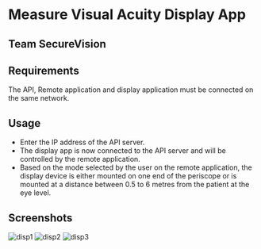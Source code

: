 # **Measure Visual Acuity Display App**
## Team SecureVision 

## Requirements
The API, Remote application and display application must be connected on the same network.

## Usage
- Enter the IP address of the API server.
- The display app is now connected to the API server and will be controlled by the remote application.
- Based on the mode selected by the user on the remote application, the display device is either mounted on one end of the periscope or is mounted at a distance between 0.5 to 6 metres from the patient at the eye level.

## Screenshots
![disp1](https://user-images.githubusercontent.com/62014238/116794790-757c8d00-aaed-11eb-93b9-f37f25dbe540.jpg)
![disp2](https://user-images.githubusercontent.com/62014238/116794791-76152380-aaed-11eb-9173-16c7559ddb41.jpg)
![disp3](https://user-images.githubusercontent.com/62014238/116794792-76adba00-aaed-11eb-8f12-1c8242ef9817.jpg)


